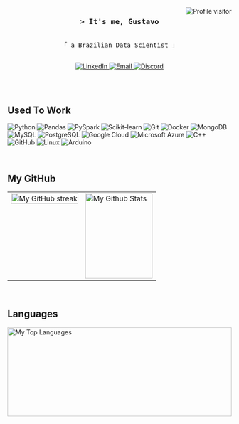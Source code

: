 <a href="https://komarev.com/ghpvc/?username=alsiam">
  <img align="right" src="https://komarev.com/ghpvc/?username=CuriousGu&label=Visitors&color=0e75b6&style=flat" alt="Profile visitor" />
</a>


<!-- Intro  -->
<h3 align="center">
        <samp>&gt; It's me, Gustavo
        </samp>
</h3>

<p align="center"> 
  <samp>
    <br>
    「 a Brazilian Data Scientist 」
    <br>
    <br>
  </samp>
</p>

<p align="center">
  <a href="https://www.linkedin.com/in/gustavomendoncaortega" target="_blank">
    <img src="https://img.shields.io/badge/LinkedIn-0077B5?style=for-the-badge&logo=linkedin&logoColor=white" alt="LinkedIn"/>
  </a>
  <a href="mailto:gustavo_ortega@usp.br" target="_blank">
    <img src="https://img.shields.io/badge/Email-ffffff?style=for-the-badge&logo=gmail&logoColor=red&color=white" alt="Email"/>
  </a>
  <a href="_ovataug" target="_blank">
    <img src="https://img.shields.io/badge/Discord-5865F2?style=for-the-badge&logo=discord&logoColor=white&color=5865F2" alt="Discord"/>
  </a>
</p>

<br/>

<br/>

## Used To Work
![Python](https://img.shields.io/badge/Python-3776AB?style=for-the-badge&logo=python&logoColor=white)
![Pandas](https://img.shields.io/badge/Pandas-150458?style=for-the-badge&logo=pandas&logoColor=white)
![PySpark](https://img.shields.io/badge/PySpark-E25A1C?style=for-the-badge&logo=apache%20spark&logoColor=white)
![Scikit-learn](https://img.shields.io/badge/Scikit--learn-F7931E?style=for-the-badge&logo=scikit-learn&logoColor=white)
![Git](https://img.shields.io/badge/Git-F05032?style=for-the-badge&logo=git&logoColor=white)
![Docker](https://img.shields.io/badge/Docker-2496ED?style=for-the-badge&logo=docker&logoColor=white)
![MongoDB](https://img.shields.io/badge/MongoDB-4EA94B?style=for-the-badge&logo=mongodb&logoColor=white)
![MySQL](https://img.shields.io/badge/MySQL-4479A1?style=for-the-badge&logo=mysql&logoColor=white)
![PostgreSQL](https://img.shields.io/badge/PostgreSQL-336791?style=for-the-badge&logo=postgresql&logoColor=white)
![Google Cloud](https://img.shields.io/badge/Google_Cloud-4285F4?style=for-the-badge&logo=google%20cloud&logoColor=white)
![Microsoft Azure](https://img.shields.io/badge/Microsoft_Azure-0078D4?style=for-the-badge&logo=microsoft%20azure&logoColor=white)
![C++](https://img.shields.io/badge/C++-00599C?style=for-the-badge&logo=c%2B%2B&logoColor=white)
![GitHub](https://img.shields.io/badge/GitHub-181717?style=for-the-badge&logo=github&logoColor=white)
![Linux](https://img.shields.io/badge/Linux-FCC624?style=for-the-badge&logo=linux&logoColor=black)
![Arduino](https://img.shields.io/badge/Arduino-00979D?style=for-the-badge&logo=arduino&logoColor=white)


<br/>

## My GitHub
<table style="width: 100%;">
  <tr>
    <td style="vertical-align: top; width: 50%;">
      <a href="https://github.com/CuriousGu">
        <img src="https://github-readme-streak-stats.herokuapp.com/?user=CuriousGu&theme=horizon&border=black" width="100%" alt="My GitHub streak"/>
      </a>  
    </td>
    <td style="vertical-align: top; width: 50%;">
      <a href="https://github.com/CuriousGu">
        <img alt="My Github Stats" src="https://github-readme-stats.vercel.app/api?username=CuriousGu&show_icons=true&bg_color=1C1E26&border_color=000000&icon_color=59E1E3&text_color=23BD87&title_color=E95678" 
          height="192px" width="100%"/>
      </a>
    </td>
  </tr>
</table>
<br/>

## Languages

<a href="https://github.com/CuriousGu"><img alt="My Top Languages" src="https://denvercoder1-github-readme-stats.vercel.app/api/top-langs/?username=CuriousGu&exclude=CaseRecommender,mac0115&layout=compact&langs_count=8&hide=jupyter%20notebook&border_color=000000&bg_color=1C1E26&title_color=E95678&icon_color=59E1E3&text_color=23BD87" height="200px" width="100%"/></a>
